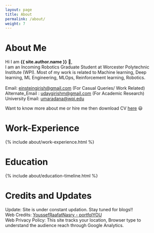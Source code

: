 ```yaml
---
layout: page
title: About
permalink: /about/
weight: 7
---
```


# **About Me**

Hi I am **{{ site.author.name }}** :wave:,<br>
I am an Incoming Robotics Graduate Student at Worcester Polytechnic Institute (WPI). Most of my work is related to Machine learning, Deep learning, ML Engineering, MLOps, Reinforcement learning, Robotics. <br>
<br>
Email: einsteingirish@gmail.com (For Casual Queries/ Work Related)\
Alternate_Email : udaygirishm@gmail.com (For Academic Research)
University Email: umaradana@wpi.edu
<br>

Want to know more about me or hire me then download CV [here](https://github.com/udaygirish/udaygirish.github.io/raw/master/assets/Uday_Girish_Maradana_CV.pdf) :smiley: <br>
 
<!---
Resume - (https://github.com/udaygirish/udaygirish.github.io/raw/master/assets/Uday_Girish_Maradana_.pdf)
--->

# **Work-Experience**
<div class="row">
{% include about/work-experience.html %}
</div> 

# **Education**
<div class="row">
{% include about/education-timeline.html %}
</div> 


# **Credits and Updates**
Update: Site is under constant updation. Stay tuned for blogs!! <br>
Web Credits: [YoussefRaafatNasry - portfolYOU](https://github.com/YoussefRaafatNasry/portfolYOU) <br>
Web Privacy Policy: This site tracks your location, Browser type to understand the audience reach through Google Analytics.<br>

